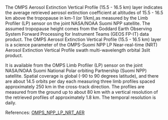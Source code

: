 The OMPS Aerosol Extinction Vertical Profile (15.5 - 16.5 km) layer indicates the average retrieved aerosol extinction coefficient at altitudes of 15.5 - 16.5 km above the tropopause in km-1 (or 1/km),as  measured by the Limb Profiler (LP) sensor on the joint NASA/NOAA Suomi NPP satellite. The assumed tropopause height comes from the Goddard Earth Observing System Forward Processing for Instrument Teams (GEOS FP-IT) data product.
The OMPS Aerosol Extinction Vertical Profile (15.5 - 16.5 km) layer is a science parameter of the OMPS-Suomi NPP LP Near-real-time (NRT) Aerosol Extinction Vertical Profile swath multi-wavelength orbital 3slit product.

It is available from the OMPS Limb Profiler (LP) sensor on the joint NASA/NOAA Suomi National Polar orbiting Partnership (Suomi NPP) satellite. Spatial coverage is global (-90 to 90 degrees latitude), and there are about 14.5 orbits per day each measuring three limb profiles spaced approximately 250 km in the cross-track direction. The profiles are measured from the ground up to about 80 km with a vertical resolution of the retrieved profiles of approximately 1.8 km. The temporal resolution is daily.

References: [OMPS_NPP_LP_NRT_AER](https://cmr.earthdata.nasa.gov/search/concepts/C3186057053-OMINRT.html)
